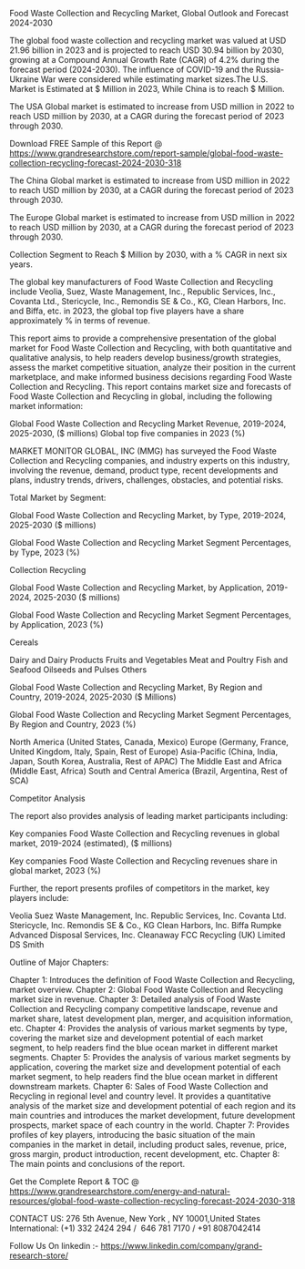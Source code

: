 Food Waste Collection and Recycling Market, Global Outlook and Forecast 2024-2030

The global food waste collection and recycling market was valued at USD 21.96 billion in 2023 and is projected to reach USD 30.94 billion by 2030, growing at a Compound Annual Growth Rate (CAGR) of 4.2% during the forecast period (2024-2030). The influence of COVID-19 and the Russia-Ukraine War were considered while estimating market sizes.The U.S. Market is Estimated at $ Million in 2023, While China is to reach $ Million.

The USA Global market is estimated to increase from USD million in 2022 to reach USD million by 2030, at a CAGR during the forecast period of 2023 through 2030.

Download FREE Sample of this Report @ https://www.grandresearchstore.com/report-sample/global-food-waste-collection-recycling-forecast-2024-2030-318

The China Global market is estimated to increase from USD million in 2022 to reach USD million by 2030, at a CAGR during the forecast period of 2023 through 2030.

The Europe Global market is estimated to increase from USD million in 2022 to reach USD million by 2030, at a CAGR during the forecast period of 2023 through 2030.

Collection Segment to Reach $ Million by 2030, with a % CAGR in next six years.

The global key manufacturers of Food Waste Collection and Recycling include Veolia, Suez, Waste Management, Inc., Republic Services, Inc., Covanta Ltd., Stericycle, Inc., Remondis SE & Co., KG, Clean Harbors, Inc. and Biffa, etc. in 2023, the global top five players have a share approximately % in terms of revenue.

This report aims to provide a comprehensive presentation of the global market for Food Waste Collection and Recycling, with both quantitative and qualitative analysis, to help readers develop business/growth strategies, assess the market competitive situation, analyze their position in the current marketplace, and make informed business decisions regarding Food Waste Collection and Recycling. This report contains market size and forecasts of Food Waste Collection and Recycling in global, including the following market information:

Global Food Waste Collection and Recycling Market Revenue, 2019-2024, 2025-2030, ($ millions)
Global top five companies in 2023 (%)

MARKET MONITOR GLOBAL, INC (MMG) has surveyed the Food Waste Collection and Recycling companies, and industry experts on this industry, involving the revenue, demand, product type, recent developments and plans, industry trends, drivers, challenges, obstacles, and potential risks.

Total Market by Segment:

Global Food Waste Collection and Recycling Market, by Type, 2019-2024, 2025-2030 ($ millions)

Global Food Waste Collection and Recycling Market Segment Percentages, by Type, 2023 (%)

Collection
Recycling

Global Food Waste Collection and Recycling Market, by Application, 2019-2024, 2025-2030 ($ millions)

Global Food Waste Collection and Recycling Market Segment Percentages, by Application, 2023 (%)

Cereals

Dairy and Dairy Products
Fruits and Vegetables
Meat and Poultry
Fish and Seafood
Oilseeds and Pulses
Others

Global Food Waste Collection and Recycling Market, By Region and Country, 2019-2024, 2025-2030 ($ Millions)

Global Food Waste Collection and Recycling Market Segment Percentages, By Region and Country, 2023 (%)

North America (United States, Canada, Mexico)
Europe (Germany, France, United Kingdom, Italy, Spain, Rest of Europe)
Asia-Pacific (China, India, Japan, South Korea, Australia, Rest of APAC)
The Middle East and Africa (Middle East, Africa)
South and Central America (Brazil, Argentina, Rest of SCA)

Competitor Analysis

The report also provides analysis of leading market participants including:

Key companies Food Waste Collection and Recycling revenues in global market, 2019-2024 (estimated), ($ millions)

Key companies Food Waste Collection and Recycling revenues share in global market, 2023 (%)

Further, the report presents profiles of competitors in the market, key players include:

Veolia
Suez
Waste Management, Inc.
Republic Services, Inc.
Covanta Ltd.
Stericycle, Inc.
Remondis SE & Co., KG
Clean Harbors, Inc.
Biffa
Rumpke
Advanced Disposal Services, Inc.
Cleanaway
FCC Recycling (UK) Limited
DS Smith

Outline of Major Chapters:

Chapter 1: Introduces the definition of Food Waste Collection and Recycling, market overview.
Chapter 2: Global Food Waste Collection and Recycling market size in revenue.
Chapter 3: Detailed analysis of Food Waste Collection and Recycling company competitive landscape, revenue and market share, latest development plan, merger, and acquisition information, etc.
Chapter 4: Provides the analysis of various market segments by type, covering the market size and development potential of each market segment, to help readers find the blue ocean market in different market segments.
Chapter 5: Provides the analysis of various market segments by application, covering the market size and development potential of each market segment, to help readers find the blue ocean market in different downstream markets.
Chapter 6: Sales of Food Waste Collection and Recycling in regional level and country level. It provides a quantitative analysis of the market size and development potential of each region and its main countries and introduces the market development, future development prospects, market space of each country in the world.
Chapter 7: Provides profiles of key players, introducing the basic situation of the main companies in the market in detail, including product sales, revenue, price, gross margin, product introduction, recent development, etc.
Chapter 8: The main points and conclusions of the report.

Get the Complete Report & TOC @ https://www.grandresearchstore.com/energy-and-natural-resources/global-food-waste-collection-recycling-forecast-2024-2030-318

CONTACT US:
276 5th Avenue, New York , NY 10001,United States
International: (+1) 332 2424 294 /  646 781 7170 / +91 8087042414

Follow Us On linkedin :- https://www.linkedin.com/company/grand-research-store/
